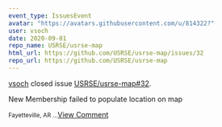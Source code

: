 ```yaml
---
event_type: IssuesEvent
avatar: "https://avatars.githubusercontent.com/u/814322?"
user: vsoch
date: 2020-09-01
repo_name: USRSE/usrse-map
html_url: https://github.com/USRSE/usrse-map/issues/32
repo_url: https://github.com/USRSE/usrse-map
---
```


<a href='https://github.com/vsoch' target='_blank'>vsoch</a> closed issue <a href='https://github.com/USRSE/usrse-map/issues/32' target='_blank'>USRSE/usrse-map#32</a>.

<p>New Membership failed to populate location on map</p><small>Fayetteville, AR...</small><a href='https://github.com/USRSE/usrse-map/issues/32' target='_blank'>View Comment</a>